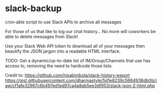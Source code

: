 # slack-backup
cron-able script to use Slack APIs to archive all messages

For those of us that like to log our chat history... No more will coworkers be able to delete messages from Slack!

Use your Slack Web API token to download all of your messages then beautify the JSON jargon into a readable HTML interface.

TODO: Get a dynamic/up-to-date list of IM/Group/Channels that use has access to, removing the need to hardcode those lists.

Credit to: https://github.com/hisabimbola/slack-history-export https://gist.githubusercontent.com/dharmastyle/5d1e8239c5684938db0b/raw/cf1afe32967c6b497ed1ed97ca4a8ab5ee3df953/slack-json-2-html.php

